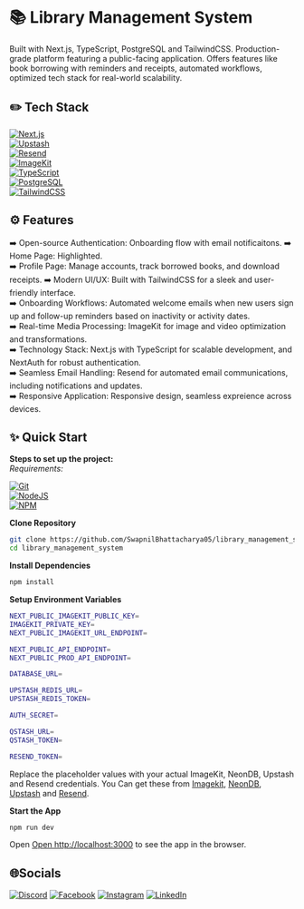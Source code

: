 # 📚 Library Management System

Built with Next.js, TypeScript, PostgreSQL and TailwindCSS. Production-grade platform featuring a public-facing application. Offers features like book borrowing with reminders and receipts, automated workflows, optimized tech stack for real-world scalability.

## ✏️ Tech Stack

[![Next.js](https://img.shields.io/badge/Next.js-000000?style=for-the-badge&logo=next.js&logoColor=white)](#)  
[![Upstash](https://img.shields.io/badge/Upstash-000000?style=for-the-badge&logo=upstash&logoColor=white)](#)  
[![Resend](https://img.shields.io/badge/Resend-000000?style=for-the-badge&logo=resend&logoColor=white)](#)  
[![ImageKit](https://img.shields.io/badge/Imagekit-000000?style=for-the-badge&logo=imagekit&logoColor=white)](#)  
[![TypeScript](https://img.shields.io/badge/TypeScript-007ACC?style=for-the-badge&logo=typescript&logoColor=white)](#)  
[![PostgreSQL](https://img.shields.io/badge/PostgreSQL-316192?style=for-the-badge&logo=postgresql&logoColor=white)](#)  
[![TailwindCSS](https://img.shields.io/badge/Tailwind_CSS-38B2AC?style=for-the-badge&logo=tailwind-css&logoColor=white)](#)

## ⚙️ Features

➡️ Open-source Authentication: Onboarding flow with email notificaitons.
➡️ Home Page: Highlighted.  
➡️ Profile Page: Manage accounts, track borrowed books, and download receipts.
➡️ Modern UI/UX: Built with TailwindCSS for a sleek and user-friendly interface.  
➡️ Onboarding Workflows: Automated welcome emails when new users sign up and follow-up reminders based on inactivity or activity dates.  
➡️ Real-time Media Processing: ImageKit for image and video optimization and transformations.  
➡️ Technology Stack: Next.js with TypeScript for scalable development, and NextAuth for robust authentication.  
➡️ Seamless Email Handling: Resend for automated email communications, including notifications and updates.  
➡️ Responsive Application: Responsive design, seamless expreience across devices.

## ✨ Quick Start

**Steps to set up the project:**  
_Requirements:_

[![Git](https://img.shields.io/badge/GIT-E44C30?style=for-the-badge&logo=git&logoColor=white)](#)  
[![NodeJS](https://img.shields.io/badge/Node.js-6DA55F?logo=node.js&logoColor=white)](#)  
[![NPM](https://img.shields.io/badge/npm-CB3837?style=for-the-badge&logo=npm&logoColor=white)](#)

**Clone Repository**

```bash
git clone https://github.com/SwapnilBhattacharya05/library_management_system.git
cd library_management_system
```

**Install Dependencies**

```bash
npm install
```

**Setup Environment Variables**

```bash
NEXT_PUBLIC_IMAGEKIT_PUBLIC_KEY=
IMAGEKIT_PRIVATE_KEY=
NEXT_PUBLIC_IMAGEKIT_URL_ENDPOINT=

NEXT_PUBLIC_API_ENDPOINT=
NEXT_PUBLIC_PROD_API_ENDPOINT=

DATABASE_URL=

UPSTASH_REDIS_URL=
UPSTASH_REDIS_TOKEN=

AUTH_SECRET=

QSTASH_URL=
QSTASH_TOKEN=

RESEND_TOKEN=
```

Replace the placeholder values with your actual ImageKit, NeonDB, Upstash and Resend credentials. You Can get these from [Imagekit](https://imagekit.io), [NeonDB](https://neon.tech), [Upstash](https://upstash.com) and [Resend](https://resend.com).

**Start the App**

```bash
npm run dev
```

Open [Open http://localhost:3000](http://localhost:3000) to see the app in the browser.

## 🌐Socials

[![Discord](https://img.shields.io/badge/Discord-%237289DA.svg?logo=discord&logoColor=white)](https://discord.gg/https://discord.com/invite/MvRFh7qMvA) [![Facebook](https://img.shields.io/badge/Facebook-%231877F2.svg?logo=Facebook&logoColor=white)](https://facebook.com/swapnil.bhattacharya.39) [![Instagram](https://img.shields.io/badge/Instagram-%23E4405F.svg?logo=Instagram&logoColor=white)](https://instagram.com/iam___swapnil) [![LinkedIn](https://img.shields.io/badge/LinkedIn-%230077B5.svg?logo=linkedin&logoColor=white)](https://linkedin.com/in/swapnil-bhattacharya-357ab527a)
